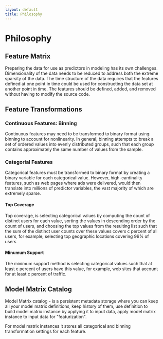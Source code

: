 ```yaml
---
layout: default
title: Philosophy
---
```


# <a name="philosophy">Philosophy</a>

## <a name="feature-matrix">Feature Matrix</a>

Preparing the data for use as predictors in modeling has its own challenges. Dimensionality of 
the data needs to be reduced to address both the extreme sparsity of the data. The time structure of the data 
requires that the features defined at one point in time could be used for constructing the data 
set at another point in time. The features should be defined, added, and removed without 
having to modify the source code.

## <a name="feature-transformations">Feature Transformations</a>

### <a name="continuous-features">Continuous Features: Binning</a>

Continuous features may need to be transformed to binary format using binning to account for nonlinearity. 
In general, binning attempts to break a set of ordered values into evenly distributed groups, 
such that each group contains approximately the same number of values from the sample. 

### <a name="categorical-features">Categorial Features</a>
 
Categorical features must be transformed to binary format by creating a binary variable
for each categorical value. However, high-cardinality features, such as web pages where ads were delivered, 
would then translate into millions of predictor variables, the vast majority of which are extremely sparse.

#### <a name="top-coverage">Top Coverage</a>

Top coverage, is selecting categorical values by computing the count of distinct 
users for each value, sorting the values in descending order by the count of users, and choosing the 
top values from the resulting list such that the sum of the distinct user counts over these values 
covers c percent of all users, for example, selecting top geographic locations covering 99% of users. 

#### <a name="minimum-support">Minumum Support</a>

The minimum support method is selecting categorical values such that at least c percent of users have this value, 
for example, web sites that account for at least c percent of traffic. 

## <a name="model-matrix-catalog">Model Matrix Catalog</a>

Model Matrix catalog - is a persistent metadata storage where you can keep all your model matrix definitions, keep history of them, use
definition to build model matrix instance by applying it to input data, apply model matrix instance to input data for "featurization".

For model matrix instances it stores all categorical and binning transformation settings for each feature.


